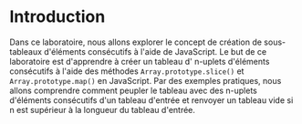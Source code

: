 # Introduction

Dans ce laboratoire, nous allons explorer le concept de création de sous-tableaux d'éléments consécutifs à l'aide de JavaScript. Le but de ce laboratoire est d'apprendre à créer un tableau d' n-uplets d'éléments consécutifs à l'aide des méthodes `Array.prototype.slice()` et `Array.prototype.map()` en JavaScript. Par des exemples pratiques, nous allons comprendre comment peupler le tableau avec des n-uplets d'éléments consécutifs d'un tableau d'entrée et renvoyer un tableau vide si n est supérieur à la longueur du tableau d'entrée.
